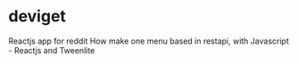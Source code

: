 # deviget
Reactjs app for reddit
How make one menu based in restapi, with Javascript - Reactjs and Tweenlite
